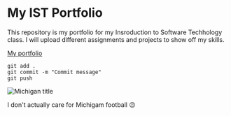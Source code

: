 # My IST Portfolio

This repository is my portfolio for my Insroduction to Software Techhology class. I will upload different assignments and projects to show off my skills.

[My portfolio](https://github.com/VeronikaYarova/ist-portfolio-yarova.git)

```
git add .
git commit -m "Commit message"
git push 
```

![Michigan title](https://www.gioogle.com/url?sa=i&url=https%3A%2F%2Fwww.cnn.com%2F2024%2F01%2F08%2Fsport%2F2024-cfp-national-championship-michigan-wolverines-washington-huskies-spt-intl%2Findex.html&psig=AOvVaw2rvEAEeVsR0_8RvuF108nE&ust=1704911971199000&source=images&cd=vfe&opi=89978449&ved=0CBEQjRxqFwoTCMDBy5f60IMDFQAAAAAdAAAAABAD)

I don't actually care for Michigam football :wink:
